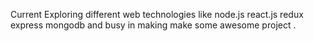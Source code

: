 Current Exploring different web technologies like node.js react.js redux express mongodb and busy in making make some awesome project .
